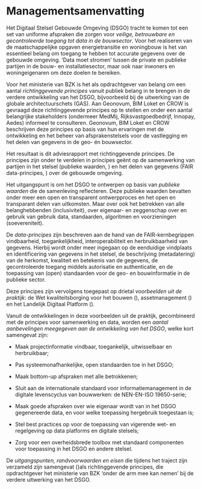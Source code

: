 Managementsamenvatting
======================

Het Digitaal Stelsel Gebouwde Omgeving (DSGO) tracht te komen tot een set van
uniforme afspraken die zorgen voor *veilige, betrouwbare en gecontroleerde
toegang tot data in de bouwsector*. Voor het realiseren van de maatschappelijke
opgaven energietransitie en woningbouw is het van essentieel belang om
toegang te hebben tot accurate gegevens over de gebouwde omgeving. ‘Data moet
stromen’ tussen de private en publieke partijen in de bouw- en
installatiesector, maar ook naar inwoners en woningeigenaren om deze doelen te
bereiken.

Voor het ministerie van BZK is het als opdrachtgever van belang om een aantal *richtinggevende
principes* vanuit publiek belang in te brengen in de verdere ontwikkeling van
het DSGO, bijvoorbeeld bij de uitwerking van de globale architectuurschets
(GAS). Aan Geonovum, BIM Loket en CROW is gevraagd deze richtinggevende
principes op te stellen en onder een aantal belangrijke stakeholders (ondermeer
MedMij, Rijksvastgoedbedrijf, Innopay, Aedes) informeel te consulteren.
Geonovum, BIM Loket en CROW beschrijven deze principes op basis van hun ervaringen
met de ontwikkeling en het beheer van afsprakenstelsels voor de vastlegging en
het delen van gegevens in de geo- én bouwsector.

Het resultaat is dit adviesrapport met richtinggevende principes. De principes zijn
onder te verdelen in principes geënt op de samenwerking van partijen in het
stelsel (publieke waarden, <a href='#publiekewaarden'></a>) en het delen van gegevens (FAIR data-principes, <a href='#dataprincipes'></a>) over
de gebouwde omgeving.

Het uitgangspunt is om het DSGO te ontwerpen op basis van *publieke waarden* die
de samenleving reflecteren. Deze publieke waarden bevatten onder meer een open
en transparent ontwerpproces en het open en transparant delen van uitkomsten. Maar
over ook het betrekken van alle belanghebbenden (inclusiviteit), over eigenaar-
en zeggenschap over en gebruik van gebruik data, standaarden, algoritmen en
voorzieningen (soevereniteit).

De *data-principes* zijn beschreven aan de hand van de FAIR-kernbegrippen
vindbaarheid, toegankelijkheid, interoperabiliteit en herbruikbaarheid van gegevens.
Hierbij wordt onder meer ingegaan op de eenduidige vindplaats en identificering
van gegevens in het stelsel, de beschrijving (metadatering) van de herkomst,
kwaliteit en betekenis van de gegevens, de gecontroleerde toegang middels
autorisatie en authenticatie, en de toepassing van (open) standaarden voor de
geo- en bouwinformatie in de publieke sector.

Deze principes zijn vervolgens toegepast op drietal *voorbeelden uit de praktijk*: de
Wet kwaliteitsborging voor het bouwen (<a href="#wet-kwaliteitsborging-voor-het-bouwen"></a>), assetmanagement (<a href='#assetmanagement'></a>) en het Landelijk Digitaal Platform (<a href='#landelijk-digitaal-platform'></a>).

Vanuit de ontwikkelingen in deze voorbeelden uit de praktijk, gecombineerd met de principes voor
samenwerking en data, worden een *aantal aanbevelingen meegegeven aan de
ontwikkeling van het DSGO*, welke kort samengevat zijn:

-   Maak projectinformatie vindbaar, toegankelijk, uitwisselbaar en herbruikbaar;

-   Pas systeemonafhankelijke, open standaarden toe in het DSGO;

-   Maak bottom-up afspraken met alle betrokkenen;

-   Sluit aan de internationale standaard voor informatiemanagement in de digitale levenscyclus van bouwwerken: de NEN-EN-ISO 19650-serie;

-   Maak goede afspraken over wie eigenaar wordt van in het DSGO gegenereerde
    data, en voor welke toepassing hergebruik toegestaan is;

-   Stel best practices op voor de toepassing van vigerende wet- en regelgeving
    op data platforms en digitale stelsels;

-   Zorg voor een overheidsbrede toolbox met standaard componenten voor
    toepassing in het DSGO en andere stelsel.

De *uitgangspunten, randvoorwaarden en eisen* die tijdens het traject zijn
verzameld zijn samengevat (<a href='#uitgangspunten-randvoorwaarden-en-eisen'></a>)als richtinggevende principes, die opdrachtgever het ministerie van BZK
‘onder de arm mee kan nemen’ bij de verdere uitwerking van het DSGO.
